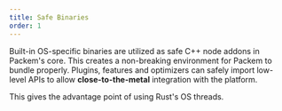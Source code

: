 ```yaml
---
title: Safe Binaries
order: 1
---
```


Built-in OS-specific binaries are utilized as safe C++ node addons in Packem's core. This creates a non-breaking environment for Packem to bundle properly. Plugins, features and optimizers can safely import low-level APIs to allow __close-to-the-metal__ integration with the platform.

This gives the advantage point of using Rust's OS threads.
